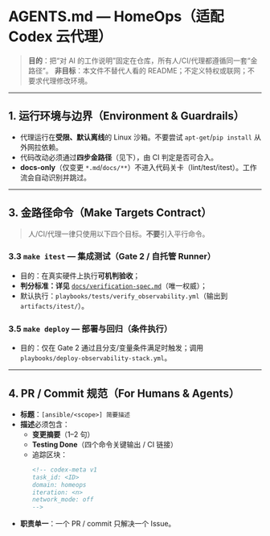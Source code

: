 # AGENTS.md — HomeOps（适配 Codex 云代理）

> **目的**：把“对 AI 的工作说明”固定在仓库，所有人/CI/代理都遵循同一套“金路径”。
> **非目标**：本文件不替代人看的 README；不定义特权或联网；不要求代理修改环境。

---

## 1. 运行环境与边界（Environment & Guardrails）

- 代理运行在**受限、默认离线**的 Linux 沙箱。不要尝试 `apt-get`/`pip install` 从外网拉依赖。
- 代码改动必须通过**四步金路径**（见下），由 CI 判定是否可合入。
- **docs-only**（仅变更 `*.md`/`docs/**`）不进入代码关卡（lint/test/itest）。工作流会自动识别并跳过。

---

## 3. 金路径命令（Make Targets Contract）

> 人/CI/代理一律只使用以下四个目标。**不要**引入平行命令。

### 3.3 `make itest` — 集成测试（Gate 2 / 自托管 Runner）
- 目的：在真实硬件上执行**可机判验收**；
- **判分标准：详见** [`docs/verification-spec.md`](docs/verification-spec.md)（唯一权威）；
- 默认执行：`playbooks/tests/verify_observability.yml`（输出到 `artifacts/itest/`）。

### 3.5 `make deploy` — 部署与回归（条件执行）
- 目的：仅在 Gate 2 通过且分支/变量条件满足时触发；调用 `playbooks/deploy-observability-stack.yml`。

---

## 4. PR / Commit 规范（For Humans & Agents）

- **标题**：`[ansible/<scope>] 简要描述`
- **描述**必须包含：
  - **变更摘要**（1–2 句）
  - **Testing Done**（四个命令关键输出 / CI 链接）
  - 追踪区块：
    ```md
    <!-- codex-meta v1
    task_id: <ID>
    domain: homeops
    iteration: <n>
    network_mode: off
    -->
    ```
- **职责单一**：一个 PR / commit 只解决一个 Issue。
